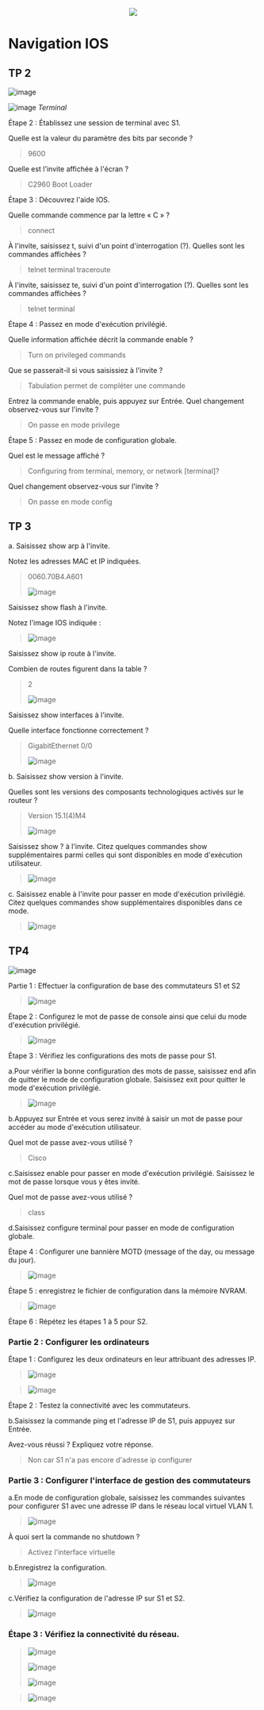<p align="center">
<a href="[https://user-images.githubusercontent.com/95431446/169254026-e9b9e9d2-7027-4733-ae36-9c0ff3dd31d5.png](https://static.zerochan.net/Yor.Briar.full.3635982.gif)">
<img src="https://static.zerochan.net/Yor.Briar.full.3635982.gif"/>
</a>
</p>


# Navigation IOS

## TP 2

![image](https://user-images.githubusercontent.com/95431446/170012470-e857cf91-b618-4bad-a253-af9dce61e217.png)

![image](https://user-images.githubusercontent.com/95431446/170018551-e59295ac-2ab1-4ea8-87d0-dae5a7db1073.png)
_Terminal_

Étape 2 : Établissez une session de terminal avec S1.

Quelle est la valeur du paramètre des bits par seconde ?
>9600

Quelle est l'invite affichée à l'écran ?
>C2960 Boot Loader

Étape 3 :   Découvrez l'aide IOS.

Quelle commande commence par la lettre « C » ?
>connect

À l'invite, saisissez t, suivi d'un point d'interrogation (?).
Quelles sont les commandes affichées ?
>telnet  terminal  traceroute 

À l'invite, saisissez te, suivi d'un point d'interrogation (?).
Quelles sont les commandes affichées ?
>telnet  terminal

Étape 4 :   Passez en mode d'exécution privilégié.

Quelle information affichée décrit la commande enable ?
>Turn on privileged commands

Que se passerait-il si vous saisissiez <Tab> à l'invite ?
>Tabulation permet de compléter une commande
  
Entrez la commande enable, puis appuyez sur Entrée. Quel changement observez-vous sur l'invite ?
>On passe en mode privilege
  
Étape 5 :   Passez en mode de configuration globale.

Quel est le message affiché ?
>Configuring from terminal, memory, or network [terminal]?

Quel changement observez-vous sur l'invite ?
>On passe en mode config
  
## TP 3
  
a. Saisissez show arp à l'invite.

Notez les adresses MAC et IP indiquées.
>0060.70B4.A601
>
>![image](https://user-images.githubusercontent.com/95431446/170032608-921640f3-e9f4-458e-a510-df47d2bf3d87.png)

Saisissez show flash à l'invite.

Notez l'image IOS indiquée :
>![image](https://user-images.githubusercontent.com/95431446/170032508-2aa8acc5-74f1-445c-8e37-04158f83b576.png)
  
Saisissez show ip route à l'invite.

Combien de routes figurent dans la table ?
>2
>
>![image](https://user-images.githubusercontent.com/95431446/170032827-f38a8a25-e2cf-487c-ae86-65b55fb1e16c.png)
  
Saisissez show interfaces à l'invite.

Quelle interface fonctionne correctement ?
  
>GigabitEthernet 0/0
>
>![image](https://user-images.githubusercontent.com/95431446/170033338-e22527ba-0790-49a9-95ef-04f80c2cf024.png)

b. Saisissez show version à l'invite.

Quelles sont les versions des composants technologiques activés sur le routeur ?

>Version 15.1(4)M4
>
>![image](https://user-images.githubusercontent.com/95431446/170036209-474459d8-9c71-4cd8-acf5-875a18912c17.png)

Saisissez show ? à l'invite. Citez quelques commandes show supplémentaires parmi celles qui sont disponibles en mode d'exécution utilisateur.

>![image](https://user-images.githubusercontent.com/95431446/170036438-e5cdabb6-b5fa-47f3-a9f7-71f1497da85c.png)

c. Saisissez enable à l'invite pour passer en mode d'exécution privilégié. Citez quelques commandes show supplémentaires disponibles dans ce mode.

>![image](https://user-images.githubusercontent.com/95431446/170036510-05bf7107-2ba1-4cfc-960a-3e5bffe6e0b7.png)
  
## TP4
  
![image](https://user-images.githubusercontent.com/95431446/170036775-9efb9b19-6c52-4b49-9f91-1fe84c2f7850.png)

Partie 1 : Effectuer la configuration de base des commutateurs S1 et S2
  
>![image](https://user-images.githubusercontent.com/95431446/170037098-359175b0-ebb1-4792-a5b7-110206fe20f1.png)

Étape 2 : Configurez le mot de passe de console ainsi que celui du mode d'exécution privilégié.
  
>![image](https://user-images.githubusercontent.com/95431446/170037857-6621aa4c-ef98-4818-91b8-e58052f3238b.png)

Étape 3 : Vérifiez les configurations des mots de passe pour S1.

a.Pour vérifier la bonne configuration des mots de passe, saisissez end afin de quitter le mode de configuration globale.
Saisissez exit pour quitter le mode d'exécution privilégié.

>![image](https://user-images.githubusercontent.com/95431446/170038512-1878278c-7907-4f4d-8e52-8d640040cddd.png)

b.Appuyez sur Entrée et vous serez invité à saisir un mot de passe pour accéder au mode d'exécution utilisateur.
  
Quel mot de passe avez-vous utilisé ?
  
>Cisco
  
c.Saisissez enable pour passer en mode d'exécution privilégié. Saisissez le mot de passe lorsque vous y êtes invité.

Quel mot de passe avez-vous utilisé ?
  
>class

d.Saisissez configure terminal pour passer en mode de configuration globale. 

Étape 4 : Configurer une bannière MOTD (message of the day, ou message du jour).
  
>![image](https://user-images.githubusercontent.com/95431446/170040985-b53a37e0-e592-4306-a49f-f95006eca228.png)

  
Étape 5 : enregistrez le fichier de configuration dans la mémoire NVRAM.
  
>![image](https://user-images.githubusercontent.com/95431446/170041262-73370a56-1b9d-46b7-8614-d19c635f283d.png)

Étape 6 : Répétez les étapes 1 à 5 pour S2.
  
### Partie 2 : Configurer les ordinateurs
  

Étape 1 : Configurez les deux ordinateurs en leur attribuant des adresses IP.

>![image](https://user-images.githubusercontent.com/95431446/170042448-1cdc553a-78ec-4348-8202-a97112332f01.png)

>![image](https://user-images.githubusercontent.com/95431446/170042608-4ea0d8ea-1358-4896-9f77-012b7e50acc5.png)

Étape 2 : Testez la connectivité avec les commutateurs.
  
b.Saisissez la commande ping et l'adresse IP de S1, puis appuyez sur Entrée.
 
Avez-vous réussi ? Expliquez votre réponse.  

>Non car S1 n'a pas encore d'adresse ip configurer
  
### Partie 3 : Configurer l'interface de gestion des commutateurs
  
a.En mode de configuration globale, saisissez les commandes suivantes pour configurer S1 avec une adresse IP dans le réseau local virtuel VLAN 1.
  
>![image](https://user-images.githubusercontent.com/95431446/170043784-2501e51e-d88f-4452-b181-2b5d2b145601.png)

À quoi sert la commande no shutdown ?

>Activez l'interface virtuelle
  
b.Enregistrez la configuration.
 
>![image](https://user-images.githubusercontent.com/95431446/170044644-88a7cc96-d48e-4f4c-b99c-4110fbd24b31.png)

c.Vérifiez la configuration de l'adresse IP sur S1 et S2.  
  
>![image](https://user-images.githubusercontent.com/95431446/170045079-4cbafb5a-9715-4f82-bea9-6749c89d2645.png)

  
### Étape 3 : Vérifiez la connectivité du réseau.

>![image](https://user-images.githubusercontent.com/95431446/170045899-0ad3b5ed-e93f-455d-8fe5-5811f3076e29.png)
> 
>![image](https://user-images.githubusercontent.com/95431446/170046052-f833e815-01ec-48b4-8ee3-37d5a76c4933.png)
>
>![image](https://user-images.githubusercontent.com/95431446/170046235-5166597d-a180-49c8-af5d-e219b140ed4b.png)


  
>![image](https://user-images.githubusercontent.com/95431446/170047381-f934bc5e-faf8-42ef-9441-52eddd93d5ff.png)

  
  
  


  
  

